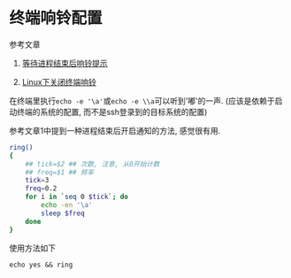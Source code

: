 # 终端响铃配置

参考文章

1. [等待进程结束后响铃提示](http://outofmemory.cn/code-snippet/7624/wait-process-end-hou-xiangling-tishi)

2. [Linux下关闭终端响铃](http://blog.chinaunix.net/uid-25601623-id-3062908.html)

在终端里执行`echo -e '\a'`或`echo -e \\a`可以听到'嘟'的一声. (应该是依赖于启动终端的系统的配置, 而不是ssh登录到的目标系统的配置)

参考文章1中提到一种进程结束后开启通知的方法, 感觉很有用.

```bash
ring() 
{
    ## tick=$2 ## 次数, 注意, 从0开始计数
    ## freq=$1 ## 频率
    tick=3
    freq=0.2
    for i in `seq 0 $tick`; do
        echo -en '\a'
        sleep $freq
    done
}
```

使用方法如下

```
echo yes && ring
```